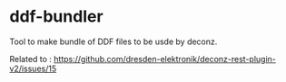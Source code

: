 # ddf-bundler

Tool to make bundle of DDF files to be usde by deconz.

Related to : https://github.com/dresden-elektronik/deconz-rest-plugin-v2/issues/15

